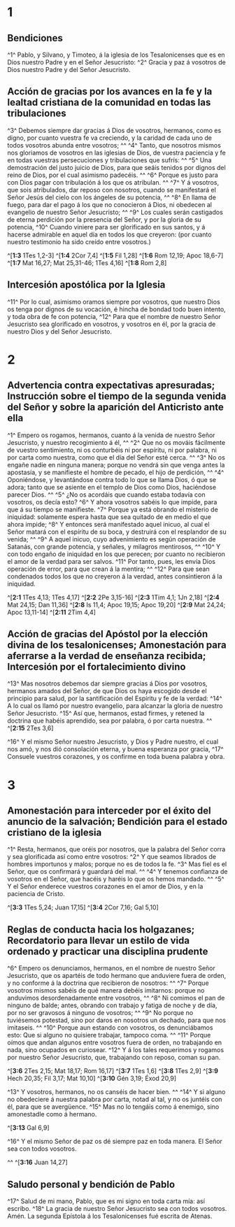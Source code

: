 # 1 
## Bendiciones
^1^ Pablo, y Silvano, y Timoteo, á la iglesia de los Tesalonicenses que es en Dios nuestro Padre y en el Señor Jesucristo: ^2^ Gracia y paz á vosotros de Dios nuestro Padre y del Señor Jesucristo. 


## Acción de gracias por los avances en la fe y la lealtad cristiana de la comunidad en todas las tribulaciones
^3^ Debemos siempre dar gracias á Dios de vosotros, hermanos, como es digno, por cuanto vuestra fe va creciendo, y la caridad de cada uno de todos vosotros abunda entre vosotros; ^^ ^4^ Tanto, que nosotros mismos nos gloriamos de vosotros en las iglesias de Dios, de vuestra paciencia y fe en todas vuestras persecuciones y tribulaciones que sufrís: ^^ ^5^ Una demostración del justo juicio de Dios, para que seáis tenidos por dignos del reino de Dios, por el cual asimismo padecéis. ^^ ^6^ Porque es justo para con Dios pagar con tribulación á los que os atribulan. ^^ ^7^ Y á vosotros, que sois atribulados, dar reposo con nosotros, cuando se manifestará el Señor Jesús del cielo con los ángeles de su potencia, ^^ ^8^ En llama de fuego, para dar el pago á los que no conocieron á Dios, ni obedecen al evangelio de nuestro Señor Jesucristo; ^^ ^9^ Los cuales serán castigados de eterna perdición por la presencia del Señor, y por la gloria de su potencia, ^10^ Cuando viniere para ser glorificado en sus santos, y á hacerse admirable en aquel día en todos los que creyeron: (por cuanto nuestro testimonio ha sido creído entre vosotros.) 

^[**1:3** 1Tes 1,2-3] ^[**1:4** 2Cor 7,4] ^[**1:5** Fil 1,28] ^[**1:6** Rom 12,19; Apoc 18,6-7] ^[**1:7** Mat 16,27; Mat 25,31-46; 1Tes 4,16] ^[**1:8** Rom 2,8]

## Intercesión apostólica por la Iglesia
^11^ Por lo cual, asimismo oramos siempre por vosotros, que nuestro Dios os tenga por dignos de su vocación, é hincha de bondad todo buen intento, y toda obra de fe con potencia, ^12^ Para que el nombre de nuestro Señor Jesucristo sea glorificado en vosotros, y vosotros en él, por la gracia de nuestro Dios y del Señor Jesucristo. 

# 2 
## Advertencia contra expectativas apresuradas; Instrucción sobre el tiempo de la segunda venida del Señor y sobre la aparición del Anticristo ante ella
^1^ Empero os rogamos, hermanos, cuanto á la venida de nuestro Señor Jesucristo, y nuestro recogimiento á él, ^^ ^2^ Que no os mováis fácilmente de vuestro sentimiento, ni os conturbéis ni por espíritu, ni por palabra, ni por carta como nuestra, como que el día del Señor esté cerca. ^^ ^3^ No os engañe nadie en ninguna manera; porque no vendrá sin que venga antes la apostasía, y se manifieste el hombre de pecado, el hijo de perdición, ^^ ^4^ Oponiéndose, y levantándose contra todo lo que se llama Dios, ó que se adora; tanto que se asiente en el templo de Dios como Dios, haciéndose parecer Dios. ^^ ^5^ ¿No os acordáis que cuando estaba todavía con vosotros, os decía esto? ^6^ Y ahora vosotros sabéis lo que impide, para que á su tiempo se manifieste. ^7^ Porque ya está obrando el misterio de iniquidad: solamente espera hasta que sea quitado de en medio el que ahora impide; ^8^ Y entonces será manifestado aquel inicuo, al cual el Señor matará con el espíritu de su boca, y destruirá con el resplandor de su venida; ^^ ^9^ A aquel inicuo, cuyo advenimiento es según operación de Satanás, con grande potencia, y señales, y milagros mentirosos, ^^ ^10^ Y con todo engaño de iniquidad en los que perecen; por cuanto no recibieron el amor de la verdad para ser salvos. ^11^ Por tanto, pues, les envía Dios operación de error, para que crean á la mentira; ^^ ^12^ Para que sean condenados todos los que no creyeron á la verdad, antes consintieron á la iniquidad. 

^[**2:1** 1Tes 4,13; 1Tes 4,17] ^[**2:2** 2Pe 3,15-16] ^[**2:3** 1Tim 4,1; 1Jn 2,18] ^[**2:4** Mat 24,15; Dan 11,36] ^[**2:8** Is 11,4; Apoc 19,15; Apoc 19,20] ^[**2:9** Mat 24,24; Apoc 13,11-14] ^[**2:11** 2Tim 4,4]

## Acción de gracias del Apóstol por la elección divina de los tesalonicenses; Amonestación para aferrarse a la verdad de enseñanza recibida; Intercesión por el fortalecimiento divino
^13^ Mas nosotros debemos dar siempre gracias á Dios por vosotros, hermanos amados del Señor, de que Dios os haya escogido desde el principio para salud, por la santificación del Espíritu y fe de la verdad: ^14^ A lo cual os llamó por nuestro evangelio, para alcanzar la gloria de nuestro Señor Jesucristo. ^15^ Así que, hermanos, estad firmes, y retened la doctrina que habéis aprendido, sea por palabra, ó por carta nuestra. 
^^ 
^[**2:15** 2Tes 3,6]

^16^ Y el mismo Señor nuestro Jesucristo, y Dios y Padre nuestro, el cual nos amó, y nos dió consolación eterna, y buena esperanza por gracia, ^17^ Consuele vuestros corazones, y os confirme en toda buena palabra y obra. 

# 3 
## Amonestación para interceder por el éxito del anuncio de la salvación; Bendición para el estado cristiano de la iglesia
^1^ Resta, hermanos, que oréis por nosotros, que la palabra del Señor corra y sea glorificada así como entre vosotros: ^2^ Y que seamos librados de hombres importunos y malos; porque no es de todos la fe. ^3^ Mas fiel es el Señor, que os confirmará y guardará del mal. ^^ ^4^ Y tenemos confianza de vosotros en el Señor, que hacéis y haréis lo que os hemos mandado. ^^ ^5^ Y el Señor enderece vuestros corazones en el amor de Dios, y en la paciencia de Cristo. 

^[**3:3** 1Tes 5,24; Juan 17,15] ^[**3:4** 2Cor 7,16; Gal 5,10]

## Reglas de conducta hacia los holgazanes; Recordatorio para llevar un estilo de vida ordenado y practicar una disciplina prudente
^6^ Empero os denunciamos, hermanos, en el nombre de nuestro Señor Jesucristo, que os apartéis de todo hermano que anduviere fuera de orden, y no conforme á la doctrina que recibieron de nosotros: ^^ ^7^ Porque vosotros mismos sabéis de qué manera debéis imitarnos: porque no anduvimos desordenadamente entre vosotros, ^^ ^8^ Ni comimos el pan de ninguno de balde; antes, obrando con trabajo y fatiga de noche y de día, por no ser gravosos á ninguno de vosotros; ^^ ^9^ No porque no tuviésemos potestad, sino por daros en nosotros un dechado, para que nos imitaseis. ^^ ^10^ Porque aun estando con vosotros, os denunciábamos esto: Que si alguno no quisiere trabajar, tampoco coma. ^^ ^11^ Porque oímos que andan algunos entre vosotros fuera de orden, no trabajando en nada, sino ocupados en curiosear. ^12^ Y á los tales requerimos y rogamos por nuestro Señor Jesucristo, que, trabajando con reposo, coman su pan. 

^[**3:6** 2Tes 2,15; Mat 18,17; Rom 16,17] ^[**3:7** 1Tes 1,6] ^[**3:8** 1Tes 2,9] ^[**3:9** Hech 20,35; Fil 3,17; Mat 10,10] ^[**3:10** Gén 3,19; Éxod 20,9]

^13^ Y vosotros, hermanos, no os canséis de hacer bien. ^^ ^14^ Y si alguno no obedeciere á nuestra palabra por carta, notad al tal, y no os juntéis con él, para que se avergüence. ^15^ Mas no lo tengáis como á enemigo, sino amonestadle como á hermano. 

^[**3:13** Gal 6,9]

^16^ Y el mismo Señor de paz os dé siempre paz en toda manera. El Señor sea con todos vosotros. 

^^ 
^[**3:16** Juan 14,27]

## Saludo personal y bendición de Pablo
^17^ Salud de mi mano, Pablo, que es mi signo en toda carta mía: así escribo. ^18^ La gracia de nuestro Señor Jesucristo sea con todos vosotros. Amén. La segunda Epístola á los Tesalonicenses fué escrita de Atenas. 